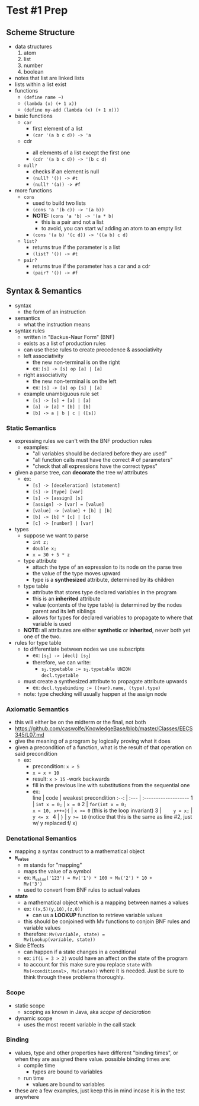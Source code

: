# Test #1 Prep

## Scheme Structure

- data structures
    1) atom
    1) list
    1) number
    1) boolean
- notes that list are linked lists
- lists within a list exist
- functions
    - <code>(define name ~)</code>
    - <code>(lambda (x) (+ 1 x))</code>
    - <code>(define my-add (lambda (x) (+ 1 x)))</code>
- basic functions
    - <code>car</code>
        - first element of a list
        - <code>(car '(a b c d)) -> 'a</code>
    - <cdoe>cdr</code>
        - all elements of a list except the first one
        - <code>(cdr '(a b c d)) -> '(b c d)</code>
    - <code>null?</code>
        - checks if an element is null
        - <code>(null? '()) -> #t</code>
        - <code>(null? '(a)) -> #f</code>
- more functions
    - <code>cons</code>
        - used to build two lists
        - <code>(cons 'a '(b c)) -> '(a b))</code>
        - **NOTE:** <code>(cons 'a 'b) -> '(a * b)</code>
            - this is a pair and not a list
            - to avoid, you can start w/ adding an atom to an empty list
        - <code>(cons '(a b) '(c d)) -> '((a b) c d)</code>
    - <code>list?</code>
        - returns true if the parameter is a list
        - <code>(list? '()) -> #t</code>
    - <code>pair?</code>
        - returns true if the parameter has a car and a cdr
        - <code>(pair? '()) -> #f</code>

## Syntax & Semantics

- syntax
    - the form of an instruction
- semantics
    - what the instruction means
- syntax rules
    - written in "Backus-Naur Form" (BNF)
    - exists as a list of production rules
    - can use these rules to create precedence & associativity
    - left associativity
        - the new non-terminal is on the right
        - ex: <code>[s] -> [s] op [a] | [a]</code>
    - right associativity
        - the new non-terminal is on the left
        - ex: <code>[s] -> [a] op [s] | [a]</code>
    - example unambiguous rule set
        - <code>[s] -> [s] + [a] | [a]</code>
        - <code>[a] -> [a] * [b] | [b]</code>
        - <code>[b] -> a | b | c | ([s])</code>

### Static Semantics

- expressing rules we can't with the BNF production rules
    - examples:
        - "all variables should be declared before they are used"
        - "all function calls must have the correct # of parameters"
        - "check that all expressions have the correct types"
- given a parse tree, can **decorate** the tree w/ attributes
    - ex:
        - <code>[s] -> [deceleration] (statement]</code>
        - <code>[s] -> [type] [var]</code>
        - <code>[s] -> [assign] [s]</code>
        - <code>[assign] -> [var] = [value]</code>
        - <code>[value] -> [value] + [b] | [b]</code>
        - <code>[b] -> [b] * [c] | [c]</code>
        - <code>[c] -> [number] | [var]</code>
- types
    - suppose we want to parse
        - <code>int z;</code>
        - <code>double x;</code>
        - <code>x = 30 + 5 * z</code>
    - type attribute
        - attach the type of an expression to its node on the parse tree
        - the value of the type moves upward
        - type is a **synthesized** attribute, determined by its children
    - type table
        - attribute that stores type declared variables in the program
        - this is an **inherited** attribute
        - value (contents of the type table) is determined by the nodes parent and its left siblings
        - allows for types for declared variables to propagate to where that variable is used
    - **NOTE:** all attributes are either **synthetic** or **inherited**, never both yet one of the two.
- rules for type table
    - to differentiate between nodes we use subscripts
        - ex: <code>[s<sub>1</sub>] -> [decl] [s<sub>2</sub>]</code>
        - therefore, we can write:
            - <code>s<sub>2</sub>.typetable := s<sub>1</sub>.typetable UNION decl.typetable</code>
    - must create a synthesized attribute to propagate attribute upwards
        - ex: <code>decl.typebinding := ((var).name, (type).type)</code>
    - note: type checking will usually happen at the assign node

### Axiomatic Semantics

- this will either be on the midterm or the final, not both
- https://github.com/caswolfe/KnowledgeBase/blob/master/Classes/EECS345/L07.md
- give the meaning of a program by logically proving what it does
- given a precondition of a function, what is the result of that operation on said precondition
    - ex:
        - precondition: <code>x > 5</code>
        - <code>x = x + 10</code>
        - result: <code>x > 15</code>
    -work backwards
        - fill in the previous line with substitutions from the sequential one
        - ex:  
            line | code | weakest precondition
            :--: | :--- | :-------------------
            1 | <code>int x = 0;</code> | <code>x = 0</code>
            2 | <code>for(int x = 0; x \< 10, x++>){</code> | <code>x \>= 0</code> (this is the loop invariant)
            3 | <code>&nbsp;&nbsp;&nbsp;&nbsp;y = x;</code> | <code> y \<= x </code>
            4 | <code>}</code> | <code>y >= 10</code> (notice that this is the same as line #2, just w/ y replaced f/ x)



### Denotational Semantics

- mapping a syntax construct to a mathematical object
- **<code>M<sub>value</sub></code>**
    - m stands for "mapping"
    - maps the value of a symbol
    - ex: <code>M<sub>value</sub>('123') = Mv('1') * 100 + Mv('2') * 10 + Mv('3')</code>
    - used to convert from BNF rules to actual values
- **state**
    - a mathematical object which is a mapping between names a values
    - ex: <code>((x,5)(y,10),(z,0))</code>
        - can us a **LOOKUP** function to retrieve variable values
    - this should be conjoined with  Mv functions to conjoin BNF rules and variable values
    - therefore: <code>Mv(*variable*, state) = Mv(Lookup(*variable*, state))</code>
- Side Effects
    - can happen if a state changes in a conditional
    - ex: <code>if(i = 3 > 2)</code> would have an affect on the state of the program
    - to account for this make sure you replace <code>state</code> with <code>Ms(\<conditional\>, Ms(state))</code> where it is needed. Just be sure to think through these problems thoroughly.

### Scope
- static scope
    - scoping as known in Java, aka *scope of declaration*
- dynamic scope
    - uses the most recent variable in the call stack

### Binding
- values, type and other properties have different "binding times", or when they are assigned there value. possible binding times are:
    - compile time
        - types are bound to variables
    - run time
        - values are bound to variables
- these are a few examples, just keep this in mind incase it is in the test anywhere
